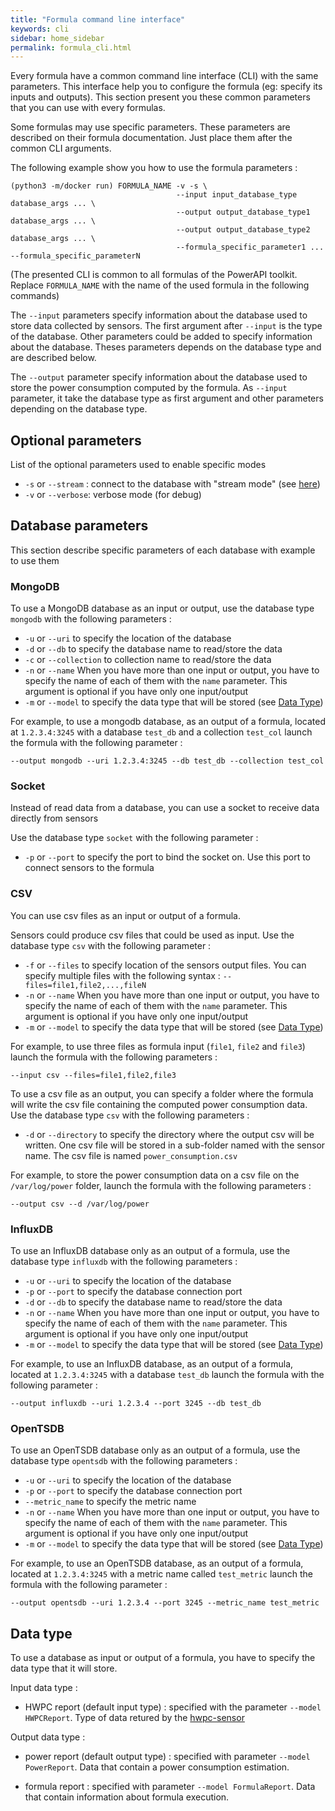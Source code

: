 ```yaml
---
title: "Formula command line interface"
keywords: cli
sidebar: home_sidebar
permalink: formula_cli.html
---
```


Every formula have a common command line interface (CLI) with the same
parameters. This interface help you to configure the formula (eg: specify its
inputs and outputs). This section present you these common parameters that you can
use with every formulas.

Some formulas may use specific parameters. These parameters are described on their
formula documentation. Just place them after the common CLI arguments.

The following example show you how to use the formula parameters :

	(python3 -m/docker run) FORMULA_NAME -v -s \
	                                     --input input_database_type database_args ... \
	                                     --output output_database_type1 database_args ... \
	                                     --output output_database_type2 database_args ... \
	                                     --formula_specific_parameter1 ... --formula_specific_parameterN
	
(The presented CLI is common to all formulas of the PowerAPI toolkit.
Replace `FORMULA_NAME` with the name of the used formula in the
following commands)

The `--input` parameters specify information about the database used to store data
collected by sensors. The first argument after `--input` is the type of the
database. Other parameters could be added to specify information about the
database. Theses parameters depends on the database type and are described below.

The `--output` parameter specify information about the database used to store the
power consumption computed by the formula. As `--input` parameter, it take the
database type as first argument and other parameters depending on the database
type.


## Optional parameters

List of the optional parameters used to enable specific modes

- `-s` or `--stream` : connect to the database with "stream mode" (see [here](/powerapi_howitworks.html#sensor-connection))
- `-v` or `--verbose`: verbose mode (for debug)

## Database parameters

This section describe specific parameters of each database with example to use them

### MongoDB

To use a MongoDB database as an input or output, use the database type `mongodb`
with the following parameters :

- `-u` or `--uri` to specify the location of the database
- `-d` or `--db` to specify the database name to read/store the data
- `-c` or `--collection` to collection name to read/store the data
- `-n` or `--name` When you have more than one input or output, you have to
  specify the name of each of them with the `name` parameter. This argument is
  optional if you have only one input/output
- `-m` or `--model` to specify the data type that will be stored (see [Data Type](/formula_cli.html#data-type))

For example, to use a mongodb database, as an output of a formula, located at
`1.2.3.4:3245` with a database `test_db` and a collection `test_col` launch the
formula with the following parameter :
	
	--output mongodb --uri 1.2.3.4:3245 --db test_db --collection test_col
	
### Socket

Instead of read data from a database, you can use a socket to receive data directly from sensors

Use the database type `socket` with the following parameter :

- `-p` or `--port` to specify the port to bind the socket on. Use this port to connect sensors to the formula

### CSV

You can use csv files as an input or output of a formula.

Sensors could produce csv files that could be used as input. Use the database type `csv` with
the following parameter :

- `-f` or `--files` to specify location of the sensors output files. You can
  specify multiple files with the following syntax :
  `--files=file1,file2,...,fileN`
- `-n` or `--name` When you have more than one input or output, you have to
  specify the name of each of them with the `name` parameter. This argument is
  optional if you have only one input/output
- `-m` or `--model` to specify the data type that will be stored (see [Data Type](/formula_cli.html#data-type))


For example, to use three files as formula input (`file1`, `file2` and `file3`)
launch the formula with the following parameters :
	
	--input csv --files=file1,file2,file3


To use a csv file as an output, you can specify a folder where the formula will
write the csv file containing the computed power consumption data. Use the
database type `csv` with the following parameters :

- `-d` or `--directory` to specify the directory where the output csv will be
  written. One csv file will be stored in a sub-folder named with the sensor name. The
  csv file is named `power_consumption.csv`
	
For example, to store the power consumption data on a csv file on the
`/var/log/power` folder, launch the formula with the following parameters :
	
	--output csv --d /var/log/power
	
### InfluxDB

To use an InfluxDB database only as an output of a formula, use the database type `influxdb` with the following parameters : 

- `-u` or `--uri` to specify the location of the database
- `-p` or `--port` to specify the database connection port
- `-d` or `--db` to specify the database name to read/store the data
- `-n` or `--name` When you have more than one input or output, you have to
  specify the name of each of them with the `name` parameter. This argument is
  optional if you have only one input/output
- `-m` or `--model` to specify the data type that will be stored (see [Data Type](/formula_cli.html#data-type))


For example, to use an InfluxDB database, as an output of a formula, located at `1.2.3.4:3245` with a database `test_db` launch the formula with the following parameter : 
	
	--output influxdb --uri 1.2.3.4 --port 3245 --db test_db
	
	
### OpenTSDB

To use an OpenTSDB database only as an output of a formula, use the database type `opentsdb` with the following parameters : 

- `-u` or `--uri` to specify the location of the database
- `-p` or `--port` to specify the database connection port
- `--metric_name` to specify the metric name
- `-n` or `--name` When you have more than one input or output, you have to
  specify the name of each of them with the `name` parameter. This argument is
  optional if you have only one input/output
- `-m` or `--model` to specify the data type that will be stored (see [Data Type](/formula_cli.html#data-type))


For example, to use an OpenTSDB database, as an output of a formula, located at `1.2.3.4:3245` with a metric name called `test_metric` launch the formula with the following parameter : 
	
	--output opentsdb --uri 1.2.3.4 --port 3245 --metric_name test_metric

## Data type

To use a database as input or output of a formula, you have to specify the data type that it will store.

Input data type : 

- HWPC report (default input type) : specified with the parameter `--model
  HWPCReport`. Type of data retured by the [hwpc-sensor](hwpc.html)
  
Output data type :

- power report (default output type) : specified with parameter `--model
  PowerReport`. Data that contain a power consumption estimation.
  
- formula report : specified with parameter `--model FormulaReport`. Data that
  contain information about formula execution.
